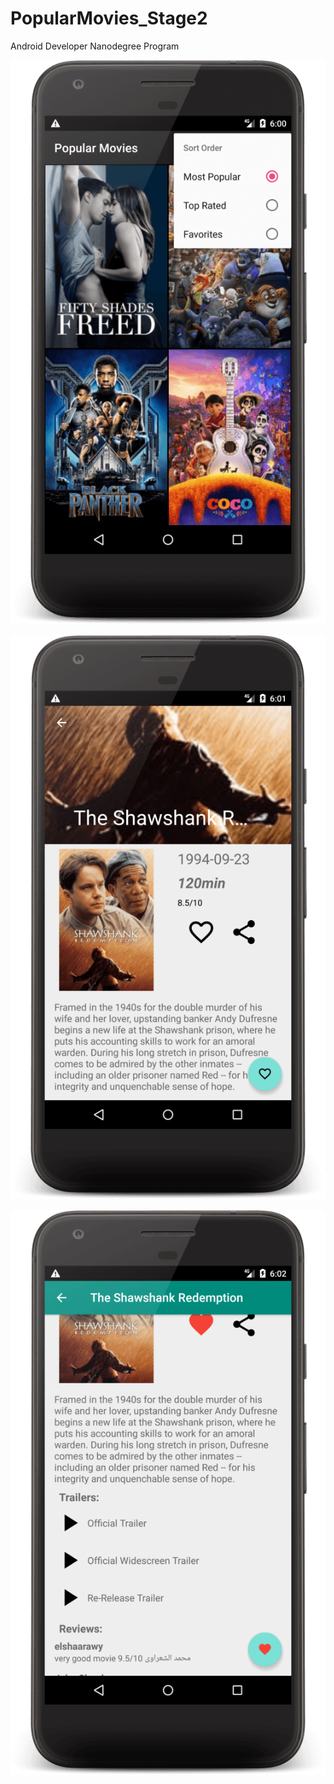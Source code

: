 # PopularMovies_Stage2

Android Developer Nanodegree Program


![Main Screen](https://github.com/ondercaglar/PopularMovies_Stage2/blob/master/screen1.png)

![Movie Detail Screen](https://github.com/ondercaglar/PopularMovies_Stage2/blob/master/screen2.png)

![Movie Details](https://github.com/ondercaglar/PopularMovies_Stage2/blob/master/screen3.png)



